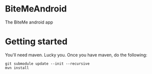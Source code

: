 BiteMeAndroid
=============

The BiteMe android app

Getting started
=======
You'll need maven. Lucky you. Once you have maven, do the following:

```
git submodule update --init --recursive
mvn install
```
